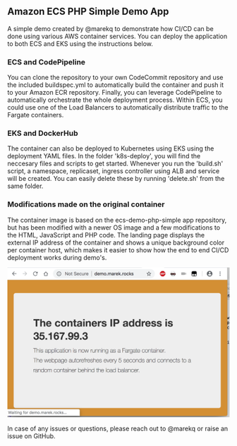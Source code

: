 Amazon ECS PHP Simple Demo App
------------------------------

A simple demo created by @marekq to demonstrate how CI/CD can be done using various AWS container services. You can deploy the application to both ECS and EKS using the instructions below. 


###  ECS and CodePipeline

You can clone the repository to your own CodeCommit repository and use the included buildspec.yml to automatically build the container and push it to your Amazon ECR repository. Finally, you can leverage CodePipeline to automatically orchestrate the whole deployment process. Within ECS, you could use one of the Load Balancers to automatically distribute traffic to the Fargate containers. 


### EKS and DockerHub

The container can also be deployed to Kubernetes using EKS using the deployment YAML files. In the folder 'k8s-deploy', you will find the neccesary files and scripts to get started. Whenever you run the 'build.sh' script, a namespace, replicaset, ingress controller using ALB and service will be created. You can easily delete these by running 'delete.sh' from the same folder. 


### Modifications made on the original container

The container image is based on the ecs-demo-php-simple app repository, but has been modified with a newer OS image and a few modifications to the HTML, JavaScript and PHP code. The landing page displays the external IP address of the container and shows a unique background color per container host, which makes it easier to show how the end to end CI/CD deployment works during demo's. 


![alt tag](https://raw.githubusercontent.com/marekq/ecs-demo-php-simple-app/master/docs/webpage.png)


In case of any issues or questions, please reach out to @marekq or raise an issue on GitHub. 
